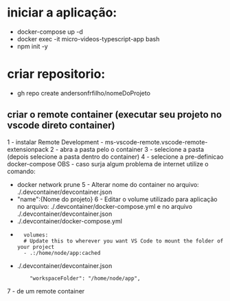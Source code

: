 # iniciar a aplicação:

- docker-compose up -d
- docker exec -it micro-videos-typescript-app bash
- npm init -y

# criar repositorio:

- gh repo create andersonfrfilho/nomeDoProjeto

## criar o remote container (executar seu projeto no vscode direto container)

1 - instalar Remote Development - ms-vscode-remote.vscode-remote-extensionpack
2 - abra a pasta pelo o container
3 - selecione a pasta (depois selecione a pasta dentro do container)
4 - selecione a pre-definicao docker-compose
OBS - caso surja algum problema de internet utilize o comando:
  - docker network prune
5 - Alterar nome do container no arquivo: ./.devcontainer/devcontainer.json
  - "name":{Nome do projeto}
6 - Editar o volume utilizado para aplicação no arquivo: ./.devcontainer/docker-compose.yml e no arquivo ./.devcontainer/devcontainer.json
  - ./.devcontainer/docker-compose.yml
  - ```
      volumes:
      # Update this to wherever you want VS Code to mount the folder of your project
      - .:/home/node/app:cached
    ```
  - ./.devcontainer/devcontainer.json
    ```
    	"workspaceFolder": "/home/node/app",
    ```
7 - de um remote container